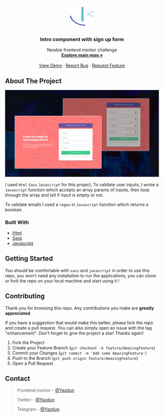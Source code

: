 <div id="top"></div>


<!-- PROJECT LOGO -->
<br />
<div align="center">
  <a href="https://www.frontendmentor.io/profile/Yazdun">
    <img src="images/README/frontend-mentor-seeklogo.com.svg" alt="Logo" width="80" height="80">
  </a>

<h3 align="center">Intro component with sign up form</h3>

  <p align="center">
    Newbie frontend mentor challenge
    <br />
    <a href="https://github.com/Yazdun/frontend_mentor" target="_blank"><strong>Explore main repo »</strong></a>
    <br />
    <br />
    <a href="yazdun-intro-component-with-sign-up-form.netlify.app" target="_blank">View Demo</a>
    ·
    <a href="https://github.com/Yazdun/frontend_mentor/issues">Report Bug</a>
    ·
    <a href="https://github.com/Yazdun/frontend_mentor/issues">Request Feature</a>
  </p>
</div>

<!-- ABOUT THE PROJECT -->
## About The Project

![Preview of the repo's main index.html](./images/screenshot.jpg)

I used `Html` `Sass` `Javascript` for this project, To validate user inputs, I wrote a `Javascript` function which accepts an array params of inputs, then loop through the array and tell if input is empty or not.

To validate emails I used a `regex` in `Javascript` function which returns a boolean.

### Built With

* [Html](https://developer.mozilla.org/en-US/docs/Web/HTML)
* [Sass](https://sass-lang.com/documentation)
* [Javascript](https://developer.mozilla.org/en-US/docs/Web/JavaScript)
  


<!-- GETTING STARTED -->
## Getting Started

You should be comfortable with `sass` and `javascript` in order to use this repo, you won't need any installation to run the applications, you can clone or fork the repo on your local machine and start using it !

<!-- CONTRIBUTING -->
## Contributing

Thank you for browsing this repo. Any contributions you make are **greatly appreciated**.

If you have a suggestion that would make this better, please fork the repo and create a pull request. You can also simply open an issue with the tag "enhancement".
Don't forget to give the project a star! Thanks again!

1. Fork the Project
2. Create your Feature Branch (`git checkout -b feature/AmazingFeature`)
3. Commit your Changes (`git commit -m 'Add some AmazingFeature'`)
4. Push to the Branch (`git push origin feature/AmazingFeature`)
5. Open a Pull Request



<!-- CONTACT -->
## Contact

>Frontend mentor - [@Yazdun](https://www.frontendmentor.io/profile/Yazdun)

>Twitter - [@Yazdun](https://twitter.com/Yazdun) 

>Telegram - [@Yazdun](https://t.me/Yazdun) 






